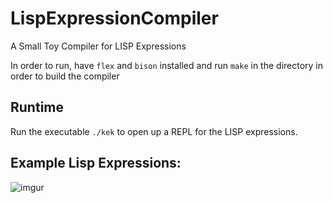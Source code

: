 # LispExpressionCompiler
A Small Toy Compiler for LISP Expressions

In order to run, have `flex` and `bison` installed and run `make` in the directory in order to build the compiler 

## Runtime

Run the executable `./kek` to open up a REPL for the LISP expressions.

## Example Lisp Expressions:

![imgur](https://i.imgur.com/BLLbCzk.png)
